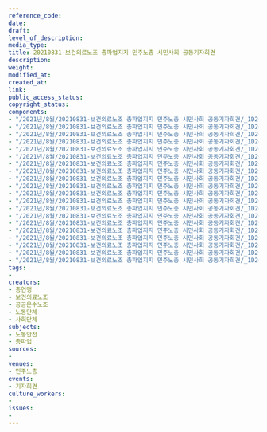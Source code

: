 ```yaml
---
reference_code: 
date: 
draft: 
level_of_description: 
media_type: 
title: 20210831-보건의료노조 총파업지지 민주노총 시민사회 공동기자회견
description: 
weight: 
modified_at: 
created_at: 
link: 
public_access_status: 
copyright_status: 
components:
- "/2021년/8월/20210831-보건의료노조 총파업지지 민주노총 시민사회 공동기자회견/_1D20478.jpg"
- "/2021년/8월/20210831-보건의료노조 총파업지지 민주노총 시민사회 공동기자회견/_1D20348.jpg"
- "/2021년/8월/20210831-보건의료노조 총파업지지 민주노총 시민사회 공동기자회견/_1D20280.jpg"
- "/2021년/8월/20210831-보건의료노조 총파업지지 민주노총 시민사회 공동기자회견/_1D20134.jpg"
- "/2021년/8월/20210831-보건의료노조 총파업지지 민주노총 시민사회 공동기자회견/_1D20146.jpg"
- "/2021년/8월/20210831-보건의료노조 총파업지지 민주노총 시민사회 공동기자회견/_1D20238.jpg"
- "/2021년/8월/20210831-보건의료노조 총파업지지 민주노총 시민사회 공동기자회견/_1D20186.jpg"
- "/2021년/8월/20210831-보건의료노조 총파업지지 민주노총 시민사회 공동기자회견/_1D20366.jpg"
- "/2021년/8월/20210831-보건의료노조 총파업지지 민주노총 시민사회 공동기자회견/_1D20275.jpg"
- "/2021년/8월/20210831-보건의료노조 총파업지지 민주노총 시민사회 공동기자회견/_1D20373.jpg"
- "/2021년/8월/20210831-보건의료노조 총파업지지 민주노총 시민사회 공동기자회견/_1D20435.jpg"
- "/2021년/8월/20210831-보건의료노조 총파업지지 민주노총 시민사회 공동기자회견/_1D20513.jpg"
- "/2021년/8월/20210831-보건의료노조 총파업지지 민주노총 시민사회 공동기자회견/_1D20453.jpg"
- "/2021년/8월/20210831-보건의료노조 총파업지지 민주노총 시민사회 공동기자회견/_1D20422.jpg"
- "/2021년/8월/20210831-보건의료노조 총파업지지 민주노총 시민사회 공동기자회견/_1D20152.jpg"
- "/2021년/8월/20210831-보건의료노조 총파업지지 민주노총 시민사회 공동기자회견/_1D20195.jpg"
- "/2021년/8월/20210831-보건의료노조 총파업지지 민주노총 시민사회 공동기자회견/_1D20140.jpg"
- "/2021년/8월/20210831-보건의료노조 총파업지지 민주노총 시민사회 공동기자회견/_1D20342.jpg"
- "/2021년/8월/20210831-보건의료노조 총파업지지 민주노총 시민사회 공동기자회견/_1D20482.jpg"
- "/2021년/8월/20210831-보건의료노조 총파업지지 민주노총 시민사회 공동기자회견/_1D20189.jpg"
tags:
- 
creators:
- 총연맹
- 보건의료노조
- 공공운수노조
- 노동단체
- 사회단체
subjects:
- 노동안전
- 총파업
sources:
- 
venues:
- 민주노총
events:
- 기자회견
culture_workers:
- 
issues:
- 
---
```

